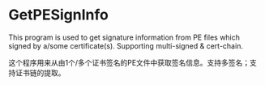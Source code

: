 # GetPESignInfo
This program is used to get signature information from PE files which signed by a/some certificate(s). Supporting multi-signed &amp; cert-chain.

这个程序用来从由1个/多个证书签名的PE文件中获取签名信息。支持多签名；支持证书链的提取。
